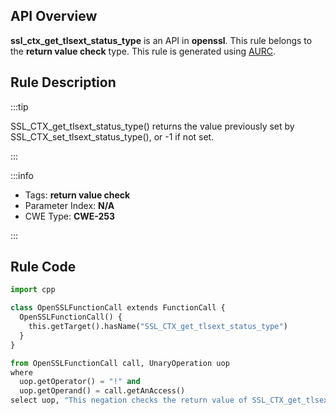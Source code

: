 ---
---


## API Overview
**ssl_ctx_get_tlsext_status_type** is an API in **openssl**. This rule belongs to the **return value check** type. This rule is generated using [AURC](../../tools/AURC).
## Rule Description

:::tip

SSL_CTX_get_tlsext_status_type() returns the value previously set by SSL_CTX_set_tlsext_status_type(), or -1 if not set.

:::

:::info

- Tags: **return value check**
- Parameter Index: **N/A**
- CWE Type: **CWE-253**

:::

## Rule Code
```python
import cpp

class OpenSSLFunctionCall extends FunctionCall {
  OpenSSLFunctionCall() {
    this.getTarget().hasName("SSL_CTX_get_tlsext_status_type")
  }
}

from OpenSSLFunctionCall call, UnaryOperation uop
where
  uop.getOperator() = "!" and
  uop.getOperand() = call.getAnAccess()
select uop, "This negation checks the return value of SSL_CTX_get_tlsext_status_type."
```